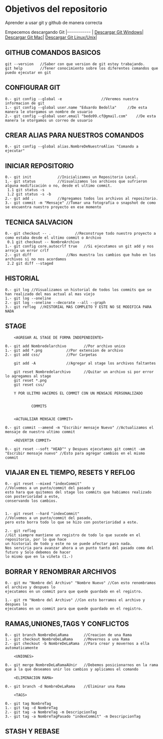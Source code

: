 # Objetivos del repositorio

Aprender a usar git y github de manera correcta

Empecemos descargando Git 
|------------ |
[Descargar Git Windows](https://git-scm.com/download/win)|
[Descargar Git Mac](https://git-scm.com/download/mac)|
[Descargar Git Linux/Unix](https://git-scm.com/download/linux)|

## GITHUB COMANDOS BASICOS
```
git --version   //Saber con que version de git estoy trabajando.
git help        //Tener conocimiento sobre los diferentes comandos que puedo ejecutar en git
```


## CONFIGURAR GIT
```
0.- git config --global -e					//Veremos nuestra informacion de git 	
1.- git config --global user.name "Eduardo Bedolla"		//De esta manera le otorgamos un nombre de usuario
2.- git config --global user.email "bedo99.cf@gmail.com"	//De esta manera le otorgamos un correo de usuario
```


## CREAR ALIAS PARA NUESTROS COMANDOS 
```
0.- git config --global alias.NombreDeNuestroAlias "Comando a ejecutar"
```

## INICIAR REPOSITORIO

```
0.- git init			//Inicializamos un Repositorio Local.
1.- git status			//Visualizamos los archivos que sufrieron alguna modificación o no, desde el ultimo commit.
 1.1 git status -s
 1.2 git status -s -b
2.- git add .			//Agregamos todos los archivos al repositorio.
3.- git commit -m "Mensaje"	//Tomar una fotografia o snapshot de como se encuentra nuestro proyecto en ese momento
```


## TECNICA SALVACION

```
0.- git checkout -- .			//Reconstruye todo nuestro proyecto a como estaba desde el ultimo commit o Archivo
 0.1 git checkout -- NombreArchivo
1.- git config core.autocrlf true	//Si ejecutamos un git add y nos arroja un error crlf
2.- git diff				//Nos muestra los cambios que hubo en los archivos si no nos acordamos
 2.2 git diff --staged
```

## HISTORIAL

```
0.- git log	//Visualizamos un historial de todos los commits que se han realizado del mas actual al mas viejo
1.- git log --oneline
2.- git log --oneline --decorate --all --graph
3.- git reflog	//HISTORIAL MAS COMPLETO Y ESTE NO SE MODIFICA PARA NADA
```

## STAGE

```
    <AGREGAR AL STAGE DE FORMA INDEPENDIENTE>

0.- git add Nombredelarchivo		//Por archivo unico
1.- git add *.png			//Por extension de archivo
2.- git add css/			//Por Carpetas

    git add -A				//Agregar al stage los archivos faltantes

    git reset Nombredelarchivo		//Quitar un archivo si por error lo agregamos al stage
    git reset *.png
    git reset css/

    Y POR ULITMO HACEMOS EL COMMIT CON UN MENSAJE PERSONALIZADO


      	    COMMITS


    <ACTUALIZAR MENSAJE COMMIT>

0.- git commit --amend -m "Escribir mensaje Nuevo" //Actualizamos el mensaje de nuestro ultimo commit

    <REVERTIR COMMIT>

0.- git reset --soft "HEAD^" y Despues ejecutamos git commit -am "Escribir mensaje nuevo" //Esto para agregar cambios en el mismo commit
```


## VIAJAR EN EL TIEMPO, RESETS Y REFL0G

```
0.- git reset --mixed "indexCommit"
//Volvemos a un punto/commit del pasado y 
esto hara que quitemos del stage los commits que habiamos realizado con posterioridad a este,
conservando los cambios.


1.- git reset --hard "indexCommit"
//Volvemos a un punto/commit del pasado, 
pero esto borra todo lo que se hizo con posterioridad a este.

2.- git reflog
//Git siempre mantiene un registro de todo lo que sucede en el repositorio, por lo que hace 
un historial de todo y este no se puede afectar para nada. 
Nos serviria para avanzar ahora a un punto tanto del pasado como del futuro y Solo debemos de hacer
lo mismo que en la viñeta (1.-)
```


## BORRAR Y RENOMBRAR ARCHIVOS

```
0.- git mv "Nombre del Archivo" "Nombre Nuevo" //Con esto renombramos el archivo y despues lo 
ejecutamos en un commit para que quede guardado en el registro.

1.- git rm "Nombre del Archivo" //Con esto borramos el archivo y despues lo 
ejecutamos en un commit para que quede guardado en el registro.
```


## RAMAS,UNIONES,TAGS Y CONFLICTOS

```
0.- git branch NombreDeLaRama		//Creacion de una Rama
1.- git checkout NombreDeLaRama		//Movernos a una Rama
2.- git checkout -b NombreDeLaRama	//Para crear y movernos a ella automaticamente

    <UNIONES>

0.- git merge NombreDeLaRamaAUnir	//Debemos posicionarnos en la rama que a la que deseamos unir los cambios y aplicamos el comando

    <ELIMINACION RAMA>

0.- git branch -d NombreDeLaRama	//Eliminar una Rama

    <TAGS>

0.- git tag NombreTag
1.- git tag -d NombreTag
2.- git tag -a NombreTag -m DescripcionTag
3.- git tag -a NombreTagPasado "indexCommit" -m DescripcionTag
```


## STASH Y REBASE

